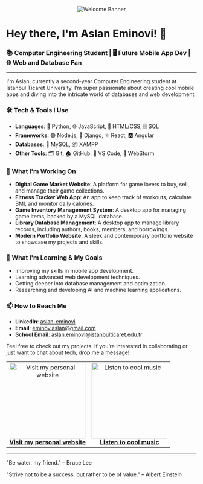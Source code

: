 <p align="center">
  <img src="https://github.com/BrunnerLivio/brunnerlivio/raw/master/images/welcome.png?raw=true" alt="Welcome Banner" />
</p>

# Hey there, I'm Aslan Eminovi! 👋

### 📚 Computer Engineering Student | 🖥️ Future Mobile App Dev | 🌐 Web and Database Fan

---

I'm Aslan, currently a second-year Computer Engineering student at Istanbul Ticaret University. I’m super passionate about creating cool mobile apps and diving into the intricate world of databases and web development.

### 🛠️ Tech & Tools I Use

- **Languages**: 🐍 Python, 🌐 JavaScript, 🎨 HTML/CSS, 🗄️ SQL
- **Frameworks**: 🟢 Node.js, 🌿 Django, ⚛️ React, 🅰️ Angular
- **Databases**: 🐬 MySQL, 📦 XAMPP
- **Other Tools**: 🗂️ Git, 🏠 GitHub, 🔧 VS Code, 🚀 WebStorm

### 🔭 What I'm Working On

- **Digital Game Market Website**: A platform for game lovers to buy, sell, and manage their game collections.
- **Fitness Tracker Web App**: An app to keep track of workouts, calculate BMI, and monitor daily calories.
- **Game Inventory Management System**: A desktop app for managing game items, backed by a MySQL database.
- **Library Database Management**: A desktop app to manage library records, including authors, books, members, and borrowings.
- **Modern Portfolio Website**: A sleek and contemporary portfolio website to showcase my projects and skills.

### 🌱 What I'm Learning & My Goals

- Improving my skills in mobile app development.
- Learning advanced web development techniques.
- Getting deeper into database management and optimization.
- Researching and developing AI and machine learning applications.

### 📫 How to Reach Me

- **LinkedIn**: [aslan-eminovi](https://www.linkedin.com/in/aslan-eminovi/)
- **Email**: eminoviaslan@gmail.com
- **School Email**: aslan.eminovi@istanbulticaret.edu.tr

Feel free to check out my projects. If you’re interested in collaborating or just want to chat about tech, drop me a message!

<table align="center">
  <tr>
    <td align="center">
      <a href="https://www.example.com" target="_blank">
        <img src="https://github.com/BrunnerLivio/brunnerlivio/raw/master/images/globe.gif" alt="Visit my personal website" width="200" height="200" />
        <br />
        <strong>Visit my personal website</strong>
      </a>
    </td>
    <td align="center">
      <a href="https://www.youtube.com/watch?v=9ytiyD_QA2s&list=RD9ytiyD_QA2s&start_radio=1" target="_blank">
        <img src="https://media.giphy.com/media/l3V0megwbBeETMgZa/giphy.gif?cid=790b7611pgn11lluk9z60lm9gj05e00izjeqxry96j71gwua&ep=v1_gifs_search&rid=giphy.gif&ct=g" alt="Listen to cool music" width="200" height="200" />
        <br />
        <strong>Listen to cool music</strong>
      </a>
    </td>
  </tr>
</table>

---

"Be water, my friend." – Bruce Lee

"Strive not to be a success, but rather to be of value." – Albert Einstein
